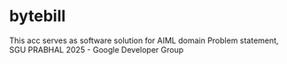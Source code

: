 # bytebill
This acc serves as software solution for AIML domain Problem statement, SGU PRABHAL 2025 - Google Developer Group 
